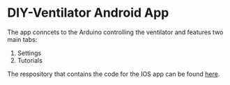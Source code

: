 # DIY-Ventilator Android App
The app conncets to the Arduino controlling the ventilator and features two main tabs:
1. Settings
2. Tutorials

The respository that contains the code for the IOS app can be found [here](https://github.com/bishoymikhail/DIY-Ventilator-Android-Application).